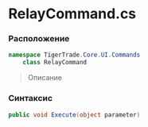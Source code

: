 
# RelayCommand.cs
### Расположение
```csharp
namespace TigerTrade.Core.UI.Commands  
    class RelayCommand
```

> Описание

### Синтаксис
```csharp
public void Execute(object parameter)
```
